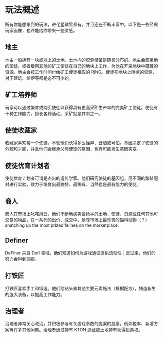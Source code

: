 # 玩法概述

所有你能想象到的玩法，进化星球里都有，并且还在不断丰富中。以下是一些经典玩家画像，也许能给你带来一些灵感。

## 地主

地主一般拥有一块或以上的土地，土地内的资源储备是随机分布的。地主会部署他的使徒，或者雇用其他的矿工使徒在自己的地块上工作，为他在开采地块中蕴藏的资源。地主会按工作时间付给矿工使徒相应的 RING。使徒在地块上所挖的资源，对于建筑、熔炉等都是必不可少的。

## 矿工培养师

玩家可以通过繁育或购买使徒以获得具有更高采矿生产率的完美矿工使徒。使徒有十种工作能力，擅长各种活动。采矿就是其中之一。

## 使徒收藏家

收藏家喜欢每一个使徒，不管他们长得多么怪异、丑陋或可怕。基因决定了使徒的外貌和才能，并且他们会继承父母使徒的基因，也有可能发生基因突变。

## 使徒优育计划者

使徒优育计划者可谓是杰出的遗传学家。他们研究使徒的基因组，用不同的繁殖配对进行实验，致力于培育出最独特、最稀有、当然也是最有能力的使徒。

## 商人

商人在市场上叱咤风云，他们不断地买卖最抢手的土地、使徒、资源或任何其他可交易的物品，在一系列的出价、成交中，抢夺市场上最珍贵的猫科动物（？）snatching up the most prized felines on the marketplace.


## Definer

DeFiner 来自 Defi 领域。他们知道如何为游戏通证提供流动性；反过来，他们的努力会得到回报。

## 打铁匠

打铁匠喜欢手工和锻造。他们给钻头和其他主要元素施法（根据配方），铸造新生的强大装备，以提高工作能力。

## 治理者

治理者非常关心政治，并积极参与有关游戏参数的提案的投票，例如税率、新增方案等许多其他问题。治理者通过持有 KTON 通证或土地持有获得投票权。


